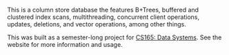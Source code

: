 This is a column store database the features B+Trees, buffered and clustered index scans, multithreading, concurrent client operations, updates, deletions, and vector operations, among other things.

This was built as a semester-long project for [CS165: Data Systems](http://daslab.seas.harvard.edu/classes/cs165/project.html). See the website for more information and usage.
